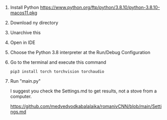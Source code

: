 1. Install Python https://www.python.org/ftp/python/3.8.10/python-3.8.10-macos11.pkg
2. Download ny directory
3. Unarchive this
4. Open in IDE
5. Choose the Python 3.8 interpreter at the Run/Debug Configuration
6. Go to the terminal and execute this command

       pip3 install torch torchvision torchaudio

7. Run "main.py"

   I suggest you check the Settings.md to get results, not a stove from a computer.
   
   https://github.com/medvedvodkabalalaika/romanivCNN/blob/main/Settings.md
